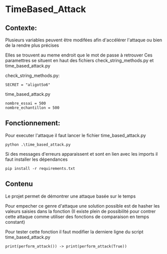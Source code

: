 # TimeBased_Attack

## Contexte:

Plusieurs variables peuvent être modifées afin d'accélérer l'attaque ou bien de la rendre plus précises

Elles se trouvent au meme endroit que le mot de passe à retrouver
Ces paramettres se situent en haut des fichiers check_string_methods.py et time_based_attack.py

check_string_methods.py:

    SECRET = "aligotSo6"

time_based_attack.py 

    nombre_essai = 500
    nombre_echantillon = 500

## Fonctionnement:

Pour executer l'attaque il faut lancer le fichier time_based_attack.py

    python .\time_based_attack.py

Si des messages d'erreurs apparaissent et sont en lien avec les imports il faut installer les dépendances

    pip install -r requirements.txt

## Contenu

Le projet permet de démontrer une attaque basée sur le temps

Pour empecher ce genre d'attaque une solution possible est de hasher les valeurs saisies dans la fonction
(Il existe plein de possibilité pour contrer cette attaque comme utiliser des fonctions de comparaison en temps constant)

Pour tester cette fonction il faut modifier la derniere ligne du script time_based_attack.py

    print(perform_attack()) -> print(perform_attack(True))